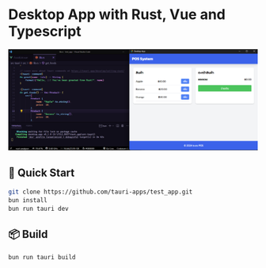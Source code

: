 # Desktop App with Rust, Vue and Typescript

<div align="center">

![alt text](image.png)

</div>

## 🚀 Quick Start

```sh
git clone https://github.com/tauri-apps/test_app.git
bun install
bun run tauri dev
```

## 📦 Build

```sh
bun run tauri build
```
